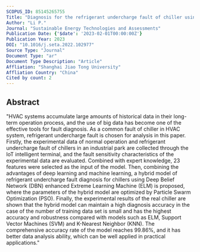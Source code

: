 ```yaml
---
SCOPUS_ID: 85145265755
Title: "Diagnosis for the refrigerant undercharge fault of chiller using deep belief network enhanced extreme learning machine"
Author: "Li P."
Journal: "Sustainable Energy Technologies and Assessments"
Publication Date: {'$date': '2023-02-01T00:00:00Z'}
Publication Year: 2023
DOI: "10.1016/j.seta.2022.102977"
Source Type: "Journal"
Document Type: "ar"
Document Type Description: "Article"
Affliation: "Shanghai Jiao Tong University"
Affliation Country: "China"
Cited by count: 2
---
```


## Abstract
"HVAC systems accumulate large amounts of historical data in their long-term operation process, and the use of big data has become one of the effective tools for fault diagnosis. As a common fault of chiller in HVAC system, refrigerant undercharge fault is chosen for analysis in this paper. Firstly, the experimental data of normal operation and refrigerant undercharge fault of chillers in an industrial park are collected through the IoT intelligent terminal, and the fault sensitivity characteristics of the experimental data are evaluated. Combined with expert knowledge, 23 features were selected as the input of the model. Then, combining the advantages of deep learning and machine learning, a hybrid model of refrigerant undercharge fault diagnosis for chillers using Deep Belief Network (DBN) enhanced Extreme Learning Machine (ELM) is proposed, where the parameters of the hybrid model are optimized by Particle Swarm Optimization (PSO). Finally, the experimental results of the real chiller are shown that the hybrid model can maintain a high diagnosis accuracy in the case of the number of training data set is small and has the highest accuracy and robustness compared with models such as ELM, Support Vector Machines (SVM) and K-Nearest Neighbor (KNN). The comprehensive accuracy rate of the model reaches 99.86%, and it has better data analysis ability, which can be well applied in practical applications."
